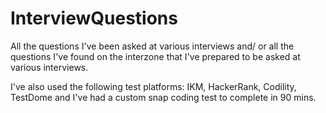 # InterviewQuestions
All the questions I've been asked at various interviews and/ or all the questions I've found on the interzone that I've prepared to be asked at various interviews.

I've also used the following test platforms: IKM, HackerRank, Codility, TestDome and I've had a custom snap coding test to complete in 90 mins.
